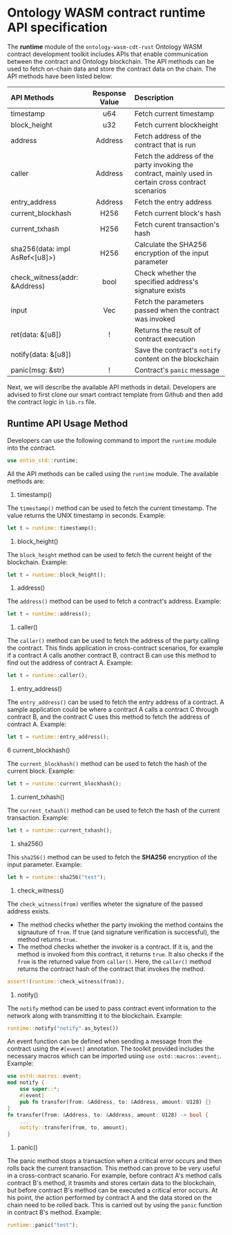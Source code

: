 # Ontology WASM contract runtime API specification
 
The **runtime** module of the `ontology-wasm-cdt-rust` Ontology WASM contract development toolkit includes APIs that enable communication between the contract and Ontology blockchain. The API methods can be used to fetch on-chain data and store the contract data on the chain. The API methods have been listed below:

| API Methods                    | Response Value | Description                                                                                           |
| :----------------------------- | :------------: | :---------------------------------------------------------------------------------------------------- |
| timestamp                      |      u64       | Fetch current timestamp                                                                               |
| block_height                   |      u32       | Fetch current blockheight                                                                             |
| address                        |    Address     | Fetch address of the contract that is run                                                             |
| caller                         |    Address     | Fetch the address of the party invoking the contract, mainly used in certain cross contract scenarios |
| entry_address                  |    Address     | Fetch the entry address                                                                               |
| current_blockhash              |      H256      | Fetch current block's hash                                                                            |
| current_txhash                 |      H256      | Fetch curent transaction's hash                                                                       |
| sha256(data: impl AsRef<[u8]>) |      H256      | Calculate the SHA256 encryption of the input parameter                                                |
| check_witness(addr: &Address)  |      bool      | Check whether the specified address's signature exists                                                |
| input                          |    Vec<u8>     | Fetch the parameters passed when the contract was invoked                                             |
| ret(data: &[u8])               |       !        | Returns the result of contract execution                                                              |
| notify(data: &[u8])            |                | Save the contract's `notify` content on the blockchain                                                |
| panic(msg: &str)               |       !        | Contract's `panic` message                                                                            |

Next, we will describe the available API methods in detail. Developers are advised to first clone our smart contract template from Github and then add the contract logic in `lib.rs` file.

## Runtime API Usage Method

Developers can use the following command to import the `runtime` module into the contract.

```rust
use ontio_std::runtime;
```

All the API methods can be called using the `runtime` module. The available methods are:

1. timestamp()

The `timestamp()` method can be used to fetch the current timestamp. The value returns the UNIX timestamp in seconds. Example:

```rust
let t = runtime::timestamp();
```
1. block_height()

The `block_height` method can be used to fetch the current height of the blockchain. Example:

```rust
let t = runtime::block_height();
```

1. address()

The `address()` method can be used to fetch a contract's address. Example:

```rust
let t = runtime::address();
```

1. caller()

The `caller()` method can be used to fetch the address of the party calling the contract. This finds application in cross-contract scenarios, for example if a contract A calls another contract B, contract B can use this method to find out the address of contract A. Example:

```rust
let t = runtime::caller();
```
1. entry_address()

The `entry_address()` can be used to fetch the entry address of a contract. A sample application could be where a contract A calls a contract C through contract B, and the contract C uses this method to fetch the address of contract A. Example:

```rust
let t = runtime::entry_address();
```
6 current_blockhash()

The `current_blockhash()` method can be used to fetch the hash of the current block. Example:

```rust
let t = runtime::current_blockhash();
```
1. current_txhash()

The `current_txhash()` method can be used to fetch the hash of the current transaction. Example:

```rust
let t = runtime::current_txhash();
```
1. sha256()

This `sha256()` method can be used to fetch the **SHA256** encryption of the input parameter. Example:

```rust
let h = runtime::sha256("test");
```
1. check_witness()

The `check_witness(from)` verifies wheter the signature of the passed address exists.

* The method checks whether the party invoking the method contains the signauture of `from`. If true (and signature verification is successful), the method returns `true`.
* The method checks whether the invoker is a contract. If it is, and the method is invoked from this contract, it returns `true`. It also checks if the `from` is the returned value from `caller()`. Here, the `caller()` method returns the contract hash of the contract that invokes the method.
  
```rust
assert!(runtime::check_witness(from));
```

1.   notify()

The `notify` method can be used to pass contract event information to the network along with transmitting it to the blockchain. Example:

```rust
runtime::notify("notify".as_bytes())
```
An event function can be defined when sending a message from the contract using the `#[event]` annotation. The toolkit provided includes the necessary macros which can be imported using `use ostd::macros::event;`. Example:

``` rust
use ostd::macros::event;
mod notify {
    use super::*;
    #[event]
    pub fn transfer(from: &Address, to: &Address, amount: U128) {}
}
fn transfer(from: &Address, to: &Address, amount: U128) -> bool {
	...
	notify::transfer(from, to, amount);
}
```

1.  panic()

The panic method stops a transaction when a critical error occurs and then rolls back the current transaction.
This method can prove to be very useful in a cross-contract scanario. For example, before contract A's method calls contract B's method, it trasmits and stores certain data to the blockchain, but before contract B's method can be executed a critical error occurs. At his point, the action performed by contract A and the data stored on the chain need to be rolled back. This is carried out by using the `panic` function in contract B's method. Example:

```rust
runtime::panic("test");
```
